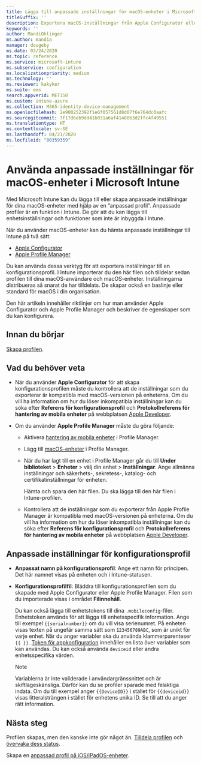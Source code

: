 ```yaml
---
title: Lägga till anpassade inställningar för macOS-enheter i Microsoft Intune – Azure | Microsoft Docs
titleSuffix: ''
description: Exportera macOS-inställningar från Apple Configurator eller Apples Profile Manager och importera sedan dessa inställningar till Microsoft Intune. De här inställningarna kan skapa, använda och kontrollera anpassade inställningar och funktioner på macOS-enheter. Den här anpassade profilen kan sedan tilldelas eller distribueras till macOS-enheter i din organisation för att skapa en baslinje eller standard.
keywords: ''
author: MandiOhlinger
ms.author: mandia
manager: dougeby
ms.date: 03/24/2020
ms.topic: reference
ms.service: microsoft-intune
ms.subservice: configuration
ms.localizationpriority: medium
ms.technology: ''
ms.reviewer: kakyker
ms.suite: ems
search.appverid: MET150
ms.custom: intune-azure
ms.collection: M365-identity-device-management
ms.openlocfilehash: 2e900252392f1e6f057561d8d07f6e764dc0aafc
ms.sourcegitcommit: 7f17d6eb9dd41b031a6af4148863d2ffc4f49551
ms.translationtype: HT
ms.contentlocale: sv-SE
ms.lasthandoff: 04/21/2020
ms.locfileid: "80359359"
---
```

# <a name="use-custom-settings-for-macos-devices-in-microsoft-intune"></a>Använda anpassade inställningar för macOS-enheter i Microsoft Intune

Med Microsoft Intune kan du lägga till eller skapa anpassade inställningar för dina macOS-enheter med hjälp av en ”anpassad profil”. Anpassade profiler är en funktion i Intune. De gör att du kan lägga till enhetsinställningar och funktioner som inte är inbyggda i Intune.

När du använder macOS-enheter kan du hämta anpassade inställningar till Intune på två sätt:

- [Apple Configurator](https://itunes.apple.com/app/apple-configurator-2/id1037126344?mt=12)
- [Apple Profile Manager](https://support.apple.com/profile-manager)

Du kan använda dessa verktyg för att exportera inställningar till en konfigurationsprofil. I Intune importerar du den här filen och tilldelar sedan profilen till dina macOS-användare och macOS-enheter. Inställningarna distribueras så snarat de har tilldelats. De skapar också en baslinje eller standard för macOS i din organisation.

Den här artikeln innehåller riktlinjer om hur man använder Apple Configurator och Apple Profile Manager och beskriver de egenskaper som du kan konfigurera.

## <a name="before-you-begin"></a>Innan du börjar

[Skapa profilen](custom-settings-configure.md).

## <a name="what-you-need-to-know"></a>Vad du behöver veta

- När du använder **Apple Configurator** för att skapa konfigurationsprofilen måste du kontrollera att de inställningar som du exporterar är kompatibla med macOS-versionen på enheterna. Om du vill ha information om hur du löser inkompatibla inställningar kan du söka efter **Referens för konfigurationsprofil** och **Protokollreferens för hantering av mobila enheter** på webbplatsen [Apple Developer](https://developer.apple.com/).

- Om du använder **Apple Profile Manager** måste du göra följande:

  - Aktivera [hantering av mobila enheter](https://help.apple.com/serverapp/mac/5.7/#/apd05B9B761-D390-4A75-9251-E9AD29A61D0C) i Profile Manager.
  - Lägg till [macOS-enheter](https://help.apple.com/profilemanager/mac/5.7/#/pm9onzap1984) i Profile Manager.
  - När du har lagt till en enhet i Profile Manager går du till **Under biblioteket** > **Enheter** > välj din enhet > **Inställningar**. Ange allmänna inställningar och säkerhets-, sekretess-, katalog- och certifikatinställningar för enheten.

    Hämta och spara den här filen. Du ska lägga till den här filen i Intune-profilen. 

  - Kontrollera att de inställningar som du exporterar från Apple Profile Manager är kompatibla med macOS-versionen på enheterna. Om du vill ha information om hur du löser inkompatibla inställningar kan du söka efter **Referens för konfigurationsprofil** och **Protokollreferens för hantering av mobila enheter** på webbplatsen [Apple Developer](https://developer.apple.com/).

## <a name="custom-configuration-profile-settings"></a>Anpassade inställningar för konfigurationsprofil

- **Anpassat namn på konfigurationsprofil**: Ange ett namn för principen. Det här namnet visas på enheten och i Intune-statusen.
- **Konfigurationsprofilfil**: Bläddra till konfigurationsprofilen som du skapade med Apple Configurator eller Apple Profile Manager. Filen som du importerade visas i området **Filinnehåll**.

  Du kan också lägga till enhetstokens till dina `.mobileconfig`-filer. Enhetstoken används för att lägga till enhetsspecifik information. Ange till exempel `{{serialnumber}}` om du vill visa serienumret. På enheten visas texten på ungefär samma sätt som `123456789ABC`, som är unikt för varje enhet. När du anger variabler ska du använda klammerparenteser `{{ }}`. [Token för appkonfiguration](../apps/app-configuration-policies-use-ios.md#tokens-used-in-the-property-list) innehåller en lista över variabler som kan användas. Du kan också använda `deviceid` eller andra enhetsspecifika värden.

  > [!NOTE]
  > Variablerna är inte validerade i användargränssnittet och är skiftlägeskänsliga. Därför kan du se profiler sparade med felaktiga indata. Om du till exempel anger `{{DeviceID}}` i stället för `{{deviceid}}` visas litteralsträngen i stället för enhetens unika ID. Se till att du anger rätt information.

## <a name="next-steps"></a>Nästa steg

Profilen skapas, men den kanske inte gör något än. [Tilldela profilen](device-profile-assign.md) och [övervaka dess status](device-profile-monitor.md).

Skapa en [anpassad profil på iOS/iPadOS-enheter](custom-settings-ios.md).

